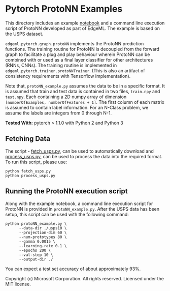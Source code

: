 # Pytorch ProtoNN Examples

This directory includes an example [notebook](protoNN_example.ipynb)  and a
command line execution script of ProtoNN developed as part of EdgeML. The
example is based on the USPS dataset.

`edgeml.pytorch.graph.protoNN` implements the ProtoNN prediction functions.
The training routine for ProtoNN is decoupled from the forward graph to
facilitate a plug and play behaviour wherein ProtoNN can be combined with or
used as a final layer classifier for other architectures (RNNs, CNNs). The
training routine is implemented in `edgeml.pytorch.trainer.protoNNTrainer`.
(This is also an artifact of consistency requirements with Tensorflow
implementation).

Note that, `protoNN_example.py` assumes the data to be in a specific format.  It
is assumed that train and test data is contained in two files, `train.npy` and
`test.npy`. Each containing a 2D numpy array of dimension `[numberOfExamples,
numberOfFeatures + 1]`. The first column of each matrix is assumed to contain
label information. For an N-Class problem, we assume the labels are integers
from 0 through N-1. 

**Tested With:** pytorch > 1.1.0 with Python 2 and Python 3

## Fetching Data

The script - [fetch_usps.py](fetch_usps.py), can be used to  automatically
download and [process_usps.py](process_usps.py), can be used to process the
data into the required format.
 To run this script, please use:

    python fetch_usps.py
    python process_usps.py


## Running the ProtoNN execution script

Along with the example notebook, a command line execution script for ProtoNN is
provided in `protoNN_example.py`. After the USPS data has been setup, this
script can be used with the following command:

```
python protoNN_example.py \
      --data-dir ./usps10 \
      --projection-dim 60 \
      --num-prototypes 80 \
      --gamma 0.0015 \
      --learning-rate 0.1 \
      --epochs 200 \
      --val-step 10 \
      --output-dir ./
```

You can expect a test set accuracy of about approximately 93%.

Copyright (c) Microsoft Corporation. All rights reserved. 
Licensed under the MIT license.
